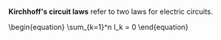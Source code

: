 **Kirchhoff's circuit laws** refer to two laws for electric circuits.

\begin{equation}
\sum_{k=1}^n I_k = 0
\end{equation}